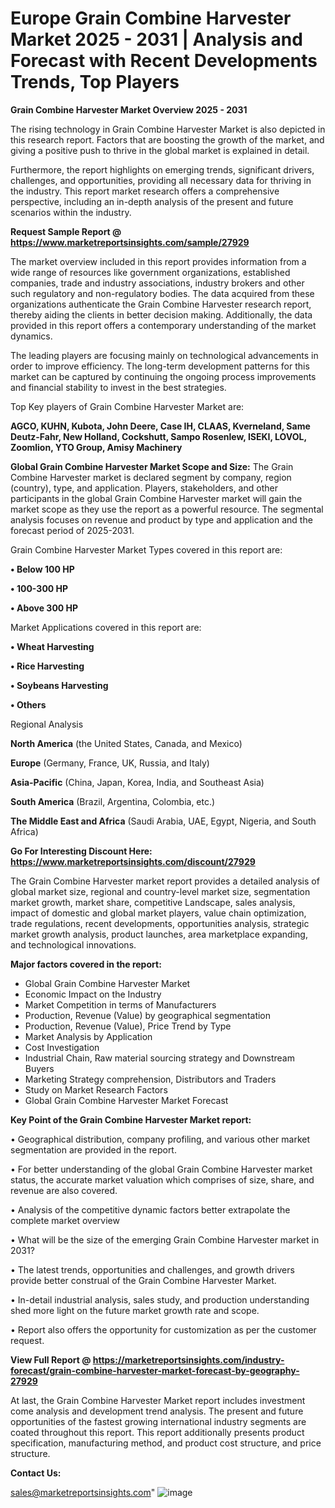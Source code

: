 # Europe Grain Combine Harvester Market 2025 - 2031 | Analysis and Forecast with Recent Developments Trends, Top Players

<Strong> Grain Combine Harvester Market Overview 2025 - 2031</strong>

The rising technology in Grain Combine Harvester Market is also depicted in this research report. Factors that are boosting the growth of the market, and giving a positive push to thrive in the global market is explained in detail.

Furthermore, the report highlights on emerging trends, significant drivers, challenges, and opportunities, providing all necessary data for thriving in the industry. This report market research offers a comprehensive perspective, including an in-depth analysis of the present and future scenarios within the industry.

<strong>Request Sample Report @ <a href=https://www.marketreportsinsights.com/sample/27929>https://www.marketreportsinsights.com/sample/27929</a></strong>

The market overview included in this report provides information from a wide range of resources like government organizations, established companies, trade and industry associations, industry brokers and other such regulatory and non-regulatory bodies. The data acquired from these organizations authenticate the Grain Combine Harvester research report, thereby aiding the clients in better decision making. Additionally, the data provided in this report offers a contemporary understanding of the market dynamics.

The leading players are focusing mainly on technological advancements in order to improve efficiency. The long-term development patterns for this market can be captured by continuing the ongoing process improvements and financial stability to invest in the best strategies.

Top Key players of Grain Combine Harvester Market are:

<strong>AGCO, KUHN, Kubota, John Deere, Case IH, CLAAS, Kverneland, Same Deutz-Fahr, New Holland, Cockshutt, Sampo Rosenlew, ISEKI, LOVOL, Zoomlion, YTO Group, Amisy Machinery</strong>

<strong><b>Global Grain Combine Harvester Market Scope and Size:</b></strong>
The Grain Combine Harvester market is declared segment by company, region (country), type, and application. Players, stakeholders, and other participants in the global Grain Combine Harvester market will gain the market scope as they use the report as a powerful resource. The segmental analysis focuses on revenue and product by type and application and the forecast period of 2025-2031.

Grain Combine Harvester Market Types covered in this report are:

<strong>• Below 100 HP

• 100-300 HP

• Above 300 HP</strong>

Market Applications covered in this report are:

<strong>• Wheat Harvesting

• Rice Harvesting

• Soybeans Harvesting

• Others</strong> 

Regional Analysis

<strong>North America</strong> (the United States, Canada, and Mexico)

<strong>Europe</strong> (Germany, France, UK, Russia, and Italy)

<strong>Asia-Pacific</strong> (China, Japan, Korea, India, and Southeast Asia)

<strong>South America</strong> (Brazil, Argentina, Colombia, etc.)

<strong>The Middle East and Africa</strong> (Saudi Arabia, UAE, Egypt, Nigeria, and South Africa)

<strong>Go For Interesting Discount Here: <a href=https://www.marketreportsinsights.com/discount/27929>https://www.marketreportsinsights.com/discount/27929</a></strong>

The Grain Combine Harvester market report provides a detailed analysis of global market size, regional and country-level market size, segmentation market growth, market share, competitive Landscape, sales analysis, impact of domestic and global market players, value chain optimization, trade regulations, recent developments, opportunities analysis, strategic market growth analysis, product launches, area marketplace expanding, and technological innovations.

<strong><b>Major factors covered in the report:</b></strong>
<ul>
  <li>Global Grain Combine Harvester Market </li>
  <li>Economic Impact on the Industry</li>
  <li>Market Competition in terms of Manufacturers</li>
  <li>Production, Revenue (Value) by geographical segmentation</li>
  <li>Production, Revenue (Value), Price Trend by Type</li>
  <li>Market Analysis by Application</li>
  <li>Cost Investigation</li>
  <li>Industrial Chain, Raw material sourcing strategy and Downstream Buyers</li>
  <li>Marketing Strategy comprehension, Distributors and Traders</li>
  <li>Study on Market Research Factors</li>
  <li>Global Grain Combine Harvester Market Forecast</li>
</ul>

<strong><b>Key Point of the Grain Combine Harvester Market report:</b></strong>

• Geographical distribution, company profiling, and various other market segmentation are provided in the report.

• For better understanding of the global Grain Combine Harvester market status, the accurate market valuation which comprises of size, share, and revenue are also covered.

• Analysis of the competitive dynamic factors better extrapolate the complete market overview

• What will be the size of the emerging Grain Combine Harvester market in 2031?

• The latest trends, opportunities and challenges, and growth drivers provide better construal of the Grain Combine Harvester Market.

• In-detail industrial analysis, sales study, and production understanding shed more light on the future market growth rate and scope.

• Report also offers the opportunity for customization as per the customer request.

<strong><b>View Full Report @ <a href=https://marketreportsinsights.com/industry-forecast/grain-combine-harvester-market-forecast-by-geography-27929>https://marketreportsinsights.com/industry-forecast/grain-combine-harvester-market-forecast-by-geography-27929</a></b></strong>


At last, the Grain Combine Harvester Market report includes investment come analysis and development trend analysis. The present and future opportunities of the fastest growing international industry segments are coated throughout this report. This report additionally presents product specification, manufacturing method, and product cost structure, and price structure.

<strong>Contact Us:</strong>

sales@marketreportsinsights.com"
![image](https://github.com/user-attachments/assets/a6c896a3-9866-4700-8020-eba1ee4c4707)
